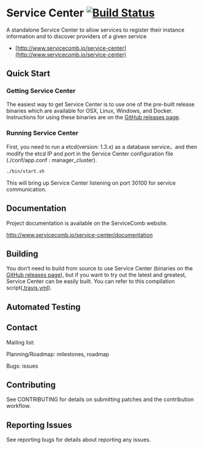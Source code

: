 # Service Center [![Build Status](https://travis-ci.org/ServiceComb/service-center.svg?branch=master)](https://travis-ci.org/ServiceComb/service-center)

A standalone Service Center to allow services to register their instance information and to discover providers of a given service

- [http://www.servicecomb.io/service-center](http://www.servicecomb.io/service-center)

## Quick Start

### Getting Service Center

The easiest way to get Service Center is to use one of the pre-built release binaries which are available for OSX, Linux, Windows, and Docker. Instructions for using these binaries are on the [GitHub releases page][github-release].

[github-release]: https://github.com/servicecomb/service-center/releases/

### Running Service Center

First, you need to run a etcd(version: 1.3.x) as a database service，and then modify the etcd IP and port in the Service Center configuration file (./conf/app.conf : manager_cluster).

```sh
./bin/start.sh
```
This will bring up Service Center listening on port 30100 for service communication.

## Documentation

Project documentation is available on the ServiceComb website.

http://www.servicecomb.io/service-center/documentation

## Building

You don’t need to build from source to use Service Center (binaries on the [GitHub releases page][github-release]), but if you want to try out the latest and greatest, Service Center can be easily built.  You can refer to this compilation script([.travis.yml][travis.yml]).

[github-release]: https://github.com/servicecomb/service-center/releases/
[travis.yml]: https://github.com/ServiceComb/service-center/blob/master/.travis.yml

## Automated Testing

      
## Contact

Mailing list: 

Planning/Roadmap: milestones, roadmap

Bugs: issues

## Contributing

See CONTRIBUTING for details on submitting patches and the contribution workflow.

## Reporting Issues

See reporting bugs for details about reporting any issues.
